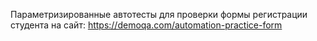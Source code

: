 Параметризированные автотесты для проверки формы регистрации студента на сайт: https://demoqa.com/automation-practice-form
